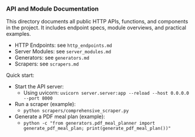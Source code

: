 ### API and Module Documentation

This directory documents all public HTTP APIs, functions, and components in the project. It includes endpoint specs, module overviews, and practical examples.

- HTTP Endpoints: see `http_endpoints.md`
- Server Modules: see `server_modules.md`
- Generators: see `generators.md`
- Scrapers: see `scrapers.md`

Quick start:

- Start the API server:
  - Using uvicorn: `uvicorn server.server:app --reload --host 0.0.0.0 --port 8000`
- Run a scraper (example):
  - `python scrapers/comprehensive_scraper.py`
- Generate a PDF meal plan (example):
  - `python -c "from generators.pdf_meal_planner import generate_pdf_meal_plan; print(generate_pdf_meal_plan())"`

